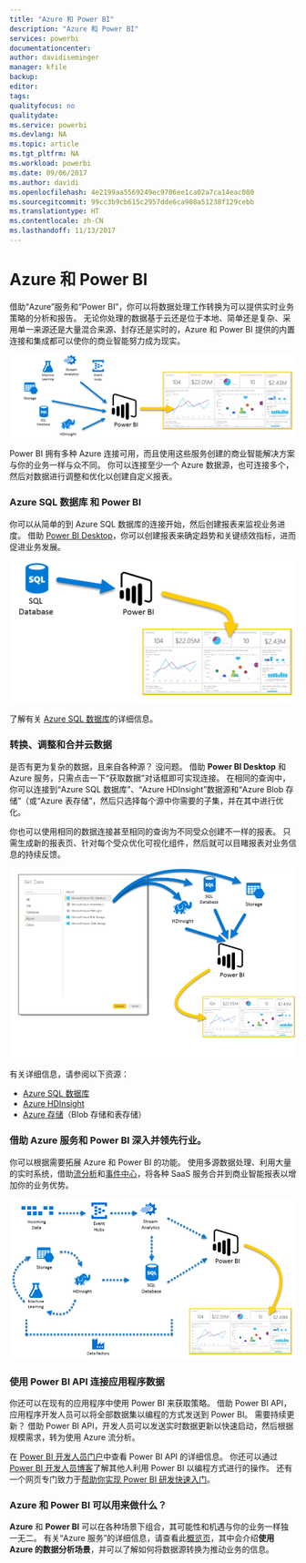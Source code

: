 ```yaml
---
title: "Azure 和 Power BI"
description: "Azure 和 Power BI"
services: powerbi
documentationcenter: 
author: davidiseminger
manager: kfile
backup: 
editor: 
tags: 
qualityfocus: no
qualitydate: 
ms.service: powerbi
ms.devlang: NA
ms.topic: article
ms.tgt_pltfrm: NA
ms.workload: powerbi
ms.date: 09/06/2017
ms.author: davidi
ms.openlocfilehash: 4e2199aa5569249ec9706ee1ca02a7ca14eac080
ms.sourcegitcommit: 99cc3b9cb615c2957dde6ca908a51238f129cebb
ms.translationtype: HT
ms.contentlocale: zh-CN
ms.lasthandoff: 11/13/2017
---
```

# <a name="azure-and-power-bi"></a>Azure 和 Power BI
借助“Azure”服务和“Power BI”，你可以将数据处理工作转换为可以提供实时业务策略的分析和报告。 无论你处理的数据基于云还是位于本地、简单还是复杂、采用单一来源还是大量混合来源、封存还是实时的，Azure 和 Power BI 提供的内置连接和集成都可以使你的商业智能努力成为现实。

![](media/service-azure-and-power-bi/azure_1.png)

Power BI 拥有多种 Azure 连接可用，而且使用这些服务创建的商业智能解决方案与你的业务一样与众不同。 你可以连接至少一个 Azure 数据源，也可连接多个，然后对数据进行调整和优化以创建自定义报表。

### <a name="azure-sql-database-and-power-bi"></a>Azure SQL 数据库 和 Power BI
你可以从简单的到 Azure SQL 数据库的连接开始，然后创建报表来监视业务进度。 借助 [Power BI Desktop](desktop-getting-started.md)，你可以创建报表来确定趋势和关键绩效指标，进而促进业务发展。

![](media/service-azure-and-power-bi/azure_2_sqltopbi.png)

了解有关 [Azure SQL 数据库](http://azure.microsoft.com/services/sql-database/)的详细信息。

### <a name="transform-shape-and-merge-your-cloud-data"></a>转换、调整和合并云数据
是否有更为复杂的数据，且来自各种源？ 没问题。 借助 **Power BI Desktop** 和 Azure 服务，只需点击一下“获取数据”对话框即可实现连接。 在相同的查询中，你可以连接到“Azure SQL 数据库”、“Azure HDInsight”数据源和“Azure Blob 存储”（或“Azure 表存储”，然后只选择每个源中你需要的子集，并在其中进行优化。

你也可以使用相同的数据连接甚至相同的查询为不同受众创建不一样的报表。 只需生成新的报表页、针对每个受众优化可视化组件，然后就可以目睹报表对业务信息的持续反馈。

![](media/service-azure-and-power-bi/azure_3_multipletopbi.png)

有关详细信息，请参阅以下资源：

* [Azure SQL 数据库](http://azure.microsoft.com/services/sql-database/)
* [Azure HDInsight](http://azure.microsoft.com/services/hdinsight/)
* [Azure 存储](http://azure.microsoft.com/services/storage/)（Blob 存储和表存储）

### <a name="get-complex-and-ahead-using-azure-services-and-power-bi"></a>借助 Azure 服务和 Power BI 深入并领先行业。
你可以根据需要拓展 Azure 和 Power BI 的功能。 使用多源数据处理、利用大量的实时系统，借助[流分析](http://azure.microsoft.com/services/stream-analytics/)和[事件中心](http://azure.microsoft.com/services/event-hubs/)，将各种 SaaS 服务合并到商业智能报表以增加你的业务优势。

![](media/service-azure-and-power-bi/azure_4_complex.png)

### <a name="connect-your-app-data-using-power-bi-apis"></a>使用 Power BI API 连接应用程序数据
你还可以在现有的应用程序中使用 Power BI 来获取策略。 借助 Power BI API，应用程序开发人员可以将全部数据集以编程的方式发送到 Power BI。 需要持续更新？ 借助 Power BI API，开发人员可以发送实时数据更新以快速启动，然后根据规模需求，转为使用 Azure 流分析。

在 [Power BI 开发人员门户](http://dev.powerbi.com)中查看 Power BI API 的详细信息。 你还可以通过 [Power BI 开发人员博客](http://blogs.msdn.com/powerbidev)了解其他人利用 Power BI 以编程方式进行的操作。 还有一个网页专门致力于[帮助你实现 Power BI 研发快速入门](https://msdn.microsoft.com/library/dn889824.aspx)。

### <a name="what-could-you-do-with-azure-and-power-bi"></a>Azure 和 Power BI 可以用来做什么？
**Azure** 和 **Power BI** 可以在各种场景下组合，其可能性和机遇与你的业务一样独一无二。 有关“Azure 服务”的详细信息，请查看此[概览页](http://go.microsoft.com/fwlink/?LinkId=535031&clcid=0x409)，其中会介绍**使用 Azure 的数据分析场景**，并可以了解如何将数据源转换为推动业务的信息。

